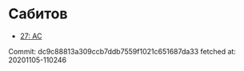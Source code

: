 # Сабитов
- [27: AC](27.md)

Commit: dc9c88813a309ccb7ddb7559f1021c651687da33
 fetched at: 20201105-110246
